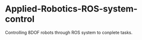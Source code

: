 # Applied-Robotics-ROS-system-control
Controlling 8DOF robots through ROS system to conplete tasks.
